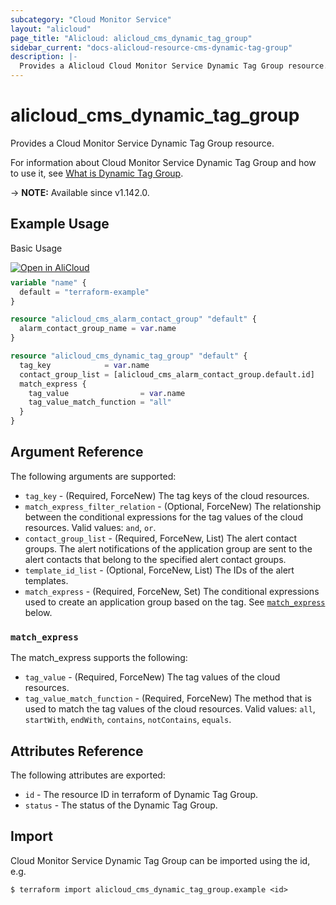 ```yaml
---
subcategory: "Cloud Monitor Service"
layout: "alicloud"
page_title: "Alicloud: alicloud_cms_dynamic_tag_group"
sidebar_current: "docs-alicloud-resource-cms-dynamic-tag-group"
description: |-
  Provides a Alicloud Cloud Monitor Service Dynamic Tag Group resource.
---
```


# alicloud_cms_dynamic_tag_group

Provides a Cloud Monitor Service Dynamic Tag Group resource.

For information about Cloud Monitor Service Dynamic Tag Group and how to use it, see [What is Dynamic Tag Group](https://www.alibabacloud.com/help/en/cloudmonitor/latest/createdynamictaggroup).

-> **NOTE:** Available since v1.142.0.

## Example Usage

Basic Usage

<div style="display: block;margin-bottom: 40px;"><div class="oics-button" style="float: right;position: absolute;margin-bottom: 10px;">
  <a href="https://api.aliyun.com/api-tools/terraform?resource=alicloud_cms_dynamic_tag_group&exampleId=a79c7aa3-0bc8-4e94-fab4-8976e8c52dead2436476&activeTab=example&spm=docs.r.cms_dynamic_tag_group.0.a79c7aa30b&intl_lang=EN_US" target="_blank">
    <img alt="Open in AliCloud" src="https://img.alicdn.com/imgextra/i1/O1CN01hjjqXv1uYUlY56FyX_!!6000000006049-55-tps-254-36.svg" style="max-height: 44px; max-width: 100%;">
  </a>
</div></div>

```terraform
variable "name" {
  default = "terraform-example"
}

resource "alicloud_cms_alarm_contact_group" "default" {
  alarm_contact_group_name = var.name
}

resource "alicloud_cms_dynamic_tag_group" "default" {
  tag_key            = var.name
  contact_group_list = [alicloud_cms_alarm_contact_group.default.id]
  match_express {
    tag_value                = var.name
    tag_value_match_function = "all"
  }
}
```

## Argument Reference

The following arguments are supported:

* `tag_key` - (Required, ForceNew) The tag keys of the cloud resources.
* `match_express_filter_relation` - (Optional, ForceNew) The relationship between the conditional expressions for the tag values of the cloud resources. Valid values: `and`, `or`.
* `contact_group_list` - (Required, ForceNew, List) The alert contact groups. The alert notifications of the application group are sent to the alert contacts that belong to the specified alert contact groups.
* `template_id_list` - (Optional, ForceNew, List) The IDs of the alert templates.
* `match_express` - (Required, ForceNew, Set) The conditional expressions used to create an application group based on the tag. See [`match_express`](#match_express) below.

### `match_express`

The match_express supports the following: 

* `tag_value` - (Required, ForceNew) The tag values of the cloud resources.
* `tag_value_match_function` - (Required, ForceNew) The method that is used to match the tag values of the cloud resources. Valid values: `all`, `startWith`, `endWith`, `contains`, `notContains`, `equals`.

## Attributes Reference

The following attributes are exported:

* `id` - The resource ID in terraform of Dynamic Tag Group.
* `status` - The status of the Dynamic Tag Group.

## Import

Cloud Monitor Service Dynamic Tag Group can be imported using the id, e.g.

```shell
$ terraform import alicloud_cms_dynamic_tag_group.example <id>
```
